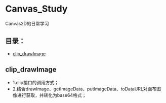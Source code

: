 # Canvas_Study
Canvas2D的日常学习

目录：
----
* [clip_drawImage](https://github.com/yaodebian/Canvas_Study#clip_drawImage)

clip_drawImage
----
* 1.clip接口的调用方式；
* 2.结合drawImage、getImageData、putImageData、toDataURL对画布图像进行获取，并转化为base64格式；
